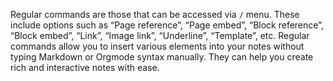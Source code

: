 Regular commands are those that can be accessed via `/` menu. These include options such as “Page reference”, “Page embed”, “Block reference”, “Block embed”, “Link”, “Image link”, “Underline”, “Template”, etc. Regular commands allow you to insert various elements into your notes without typing Markdown or Orgmode syntax manually. They can help you create rich and interactive notes with ease.